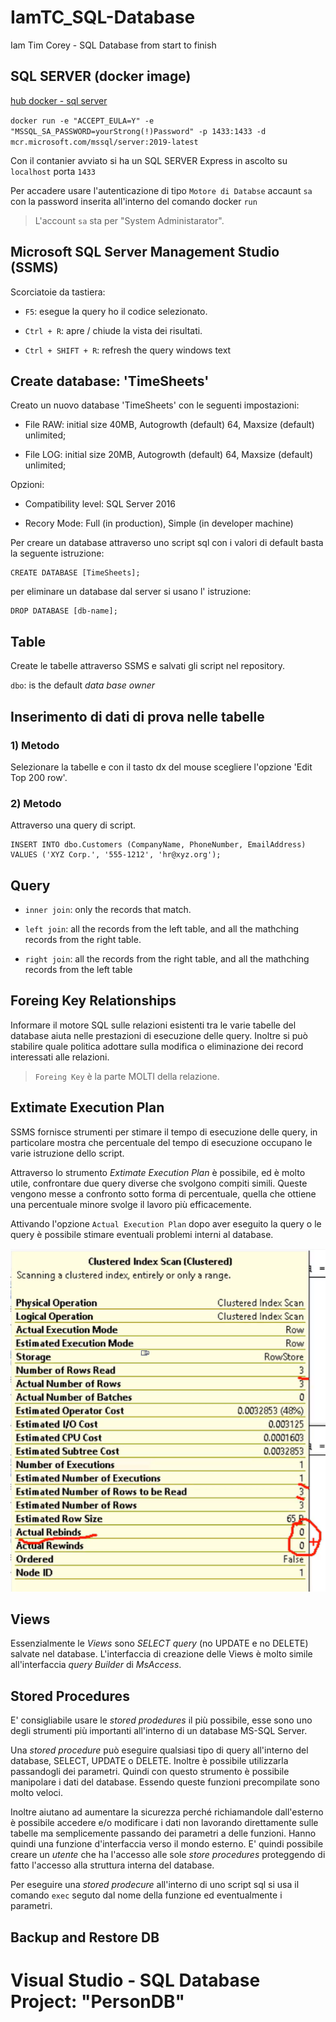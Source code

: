 # IamTC_SQL-Database
Iam Tim Corey - SQL Database from start to finish 

## SQL SERVER (docker image)

[hub docker - sql server ](https://hub.docker.com/_/microsoft-mssql-server)

`docker run -e "ACCEPT_EULA=Y" -e "MSSQL_SA_PASSWORD=yourStrong(!)Password" -p 1433:1433 -d mcr.microsoft.com/mssql/server:2019-latest`

Con il contanier avviato si ha un SQL SERVER Express in ascolto su `localhost` porta `1433`

Per accadere usare l'autenticazione di tipo `Motore di Databse` accaunt `sa` con la password inserita all'interno del comando docker `run`


> L'account `sa` sta per "System Administarator".


## Microsoft SQL Server Management Studio (SSMS)

Scorciatoie da tastiera:

- `F5`: esegue la query ho il codice selezionato.

- `Ctrl + R`: apre / chiude la vista dei risultati.

- `Ctrl + SHIFT + R`: refresh the query windows text


## Create database: 'TimeSheets' 

Creato un nuovo database 'TimeSheets' con le seguenti impostazioni:

- File RAW: initial size 40MB, Autogrowth (default) 64, Maxsize (default) unlimited;

- File LOG: initial size 20MB, Autogrowth (default) 64, Maxsize (default) unlimited;


Opzioni:

- Compatibility level: SQL Server 2016

- Recory Mode: Full (in production), Simple (in developer machine)

Per creare un database attraverso uno script sql con i valori di default basta la seguente istruzione:

```
CREATE DATABASE [TimeSheets];
```

per eliminare un database dal server si usano l' istruzione:
```
DROP DATABASE [db-name];
```

## Table

Create le tabelle attraverso SSMS e salvati gli script nel repository.

`dbo`: is the default *data base owner*

## Inserimento di dati di prova nelle tabelle

### 1) Metodo
Selezionare la tabelle e con il tasto dx del mouse scegliere l'opzione 'Edit Top 200 row'.

### 2) Metodo
Attraverso una query di script.

```
INSERT INTO dbo.Customers (CompanyName, PhoneNumber, EmailAddress)
VALUES ('XYZ Corp.', '555-1212', 'hr@xyz.org');

```


## Query

- `inner join`: only the records that match.

- `left join`: all the records from the left table, and all the mathching records from the right table.

- `right join`: all the records from the right table, and all the mathching records from the left table


## Foreing Key Relationships
Informare il motore SQL sulle relazioni esistenti tra le varie tabelle del database aiuta nelle prestazioni di esecuzione delle query. Inoltre si può stabilire quale politica adottare sulla modifica o eliminazione dei record interessati alle relazioni.

> `Foreing Key` è la parte MOLTI della relazione.



## Extimate Execution Plan
SSMS fornisce strumenti per stimare il tempo di esecuzione delle query, in particolare mostra che percentuale del tempo di esecuzione occupano le varie istruzione dello script.

Attraverso lo strumento *Extimate Execution Plan* è possibile, ed è molto utile, confrontare due query diverse che svolgono compiti simili. Queste vengono messe a confronto sotto forma di percentuale, quella che ottiene una percentuale minore svolge il lavoro più efficacemente.

Attivando l'opzione `Actual Execution Plan` dopo aver eseguito la query o le query è possibile stimare eventuali problemi interni al database.

![problem](./execution-plan.png)


## Views
Essenzialmente le *Views* sono *SELECT query* (no UPDATE e no DELETE) salvate nel database. L'interfaccia di creazione delle Views è molto simile all'interfaccia *query Builder* di *MsAccess*. 

## Stored Procedures
E' consigliabile usare le *stored prodedures* il più possibile, esse sono uno degli strumenti più importanti all'interno di un database MS-SQL Server.

Una *stored procedure* può eseguire qualsiasi tipo di query all'interno del database, SELECT, UPDATE o DELETE. Inoltre è possibile utilizzarla passandogli dei parametri. Quindi con questo strumento è possibile manipolare i dati del database. Essendo queste funzioni precompilate sono molto veloci. 

Inoltre aiutano ad aumentare la sicurezza perché richiamandole dall'esterno è possibile accedere e/o modificare i dati non lavorando direttamente sulle tabelle ma semplicemente passando dei parametri a delle funzioni. Hanno quindi una funzione d'interfaccia verso il mondo esterno. E' quindi possibile creare un *utente* che ha l'accesso alle sole *store procedures* proteggendo di fatto l'accesso alla struttura interna del database.

Per eseguire una *stored prodecure* all'interno di uno script sql si usa il comando `exec` seguto dal nome della funzione ed eventualmente i parametri.


## Backup and Restore DB


# Visual Studio - SQL Database Project: "PersonDB"
